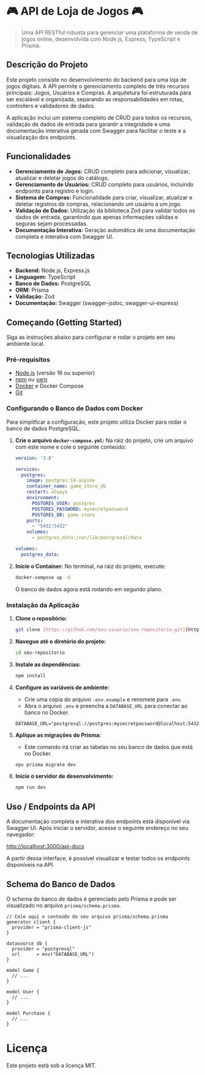 # 🎮 API de Loja de Jogos 🎮

> Uma API RESTful robusta para gerenciar uma plataforma de venda de jogos online, desenvolvida com Node.js, Express, TypeScript e Prisma.

## Descrição do Projeto

Este projeto consiste no desenvolvimento do backend para uma loja de jogos digitais. A API permite o gerenciamento completo de três recursos principais: Jogos, Usuários e Compras. A arquitetura foi estruturada para ser escalável e organizada, separando as responsabilidades em rotas, controllers e validadores de dados.

A aplicação inclui um sistema completo de CRUD para todos os recursos, validação de dados de entrada para garantir a integridade e uma documentação interativa gerada com Swagger para facilitar o teste e a visualização dos endpoints.

## Funcionalidades

-   **Gerenciamento de Jogos:** CRUD completo para adicionar, visualizar, atualizar e deletar jogos do catálogo.
-   **Gerenciamento de Usuários:** CRUD completo para usuários, incluindo endpoints para registro e login.
-   **Sistema de Compras:** Funcionalidade para criar, visualizar, atualizar e deletar registros de compras, relacionando um usuário a um jogo.
-   **Validação de Dados:** Utilização da biblioteca Zod para validar todos os dados de entrada, garantindo que apenas informações válidas e seguras sejam processadas.
-   **Documentação Interativa:** Geração automática de uma documentação completa e interativa com Swagger UI.

## Tecnologias Utilizadas

-   **Backend:** Node.js, Express.js
-   **Linguagem:** TypeScript
-   **Banco de Dados:** PostgreSQL
-   **ORM:** Prisma
-   **Validação:** Zod
-   **Documentação:** Swagger (swagger-jsdoc, swagger-ui-express)

## Começando (Getting Started)

Siga as instruções abaixo para configurar e rodar o projeto em seu ambiente local.

### Pré-requisitos

-   [Node.js](https://nodejs.org/en/) (versão 16 ou superior)
-   [npm](https://www.npmjs.com/) ou [yarn](https://yarnpkg.com/)
-   [Docker](https://www.docker.com/products/docker-desktop/) e Docker Compose
-   [Git](https://git-scm.com/)

### Configurando o Banco de Dados com Docker

Para simplificar a configuração, este projeto utiliza Docker para rodar o banco de dados PostgreSQL.

1.  **Crie o arquivo `docker-compose.yml`:** Na raiz do projeto, crie um arquivo com este nome e cole o seguinte conteúdo:

    ```yaml
    version: '3.8'

    services:
      postgres:
        image: postgres:14-alpine
        container_name: game_store_db
        restart: always
        environment:
          POSTGRES_USER: postgres
          POSTGRES_PASSWORD: mysecretpassword
          POSTGRES_DB: game_store
        ports:
          - "5432:5432"
        volumes:
          - postgres_data:/var/lib/postgresql/data

    volumes:
      postgres_data:
    ```

2.  **Inicie o Container:** No terminal, na raiz do projeto, execute:

    ```bash
    docker-compose up -d
    ```
    O banco de dados agora está rodando em segundo plano.

### Instalação da Aplicação

1.  **Clone o repositório:**
    ```bash
    git clone [https://github.com/seu-usuario/seu-repositorio.git](https://github.com/seu-usuario/seu-repositorio.git)
    ```

2.  **Navegue até o diretório do projeto:**
    ```bash
    cd seu-repositorio
    ```

3.  **Instale as dependências:**
    ```bash
    npm install
    ```

4.  **Configure as variáveis de ambiente:**
    -   Crie uma cópia do arquivo `.env.example` e renomeie para `.env`.
    -   Abra o arquivo `.env` e preencha a `DATABASE_URL` para conectar ao banco no Docker.

    ```
    DATABASE_URL="postgresql://postgres:mysecretpassword@localhost:5432/game_store"
    ```

5.  **Aplique as migrações do Prisma:**
    -   Este comando irá criar as tabelas no seu banco de dados que está no Docker.
    ```bash
    npx prisma migrate dev
    ```

6.  **Inicie o servidor de desenvolvimento:**
    ```bash
    npm run dev
    ```

## Uso / Endpoints da API

A documentação completa e interativa dos endpoints está disponível via Swagger UI. Após iniciar o servidor, acesse o seguinte endereço no seu navegador:

[http://localhost:3000/api-docs](http://localhost:3000/api-docs)

A partir dessa interface, é possível visualizar e testar todos os endpoints disponíveis na API.

## Schema do Banco de Dados

O schema do banco de dados é gerenciado pelo Prisma e pode ser visualizado no arquivo `prisma/schema.prisma`.

```prisma
// Cole aqui o conteúdo do seu arquivo prisma/schema.prisma
generator client {
  provider = "prisma-client-js"
}

datasource db {
  provider = "postgresql"
  url      = env("DATABASE_URL")
}

model Game {
  // ...
}

model User {
  // ...
}

model Purchase {
  // ...
}
```
# Licença
Este projeto está sob a licença MIT.

